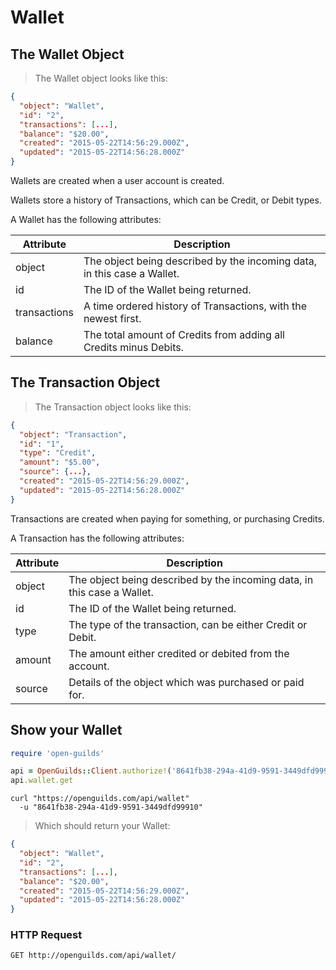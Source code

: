 # Wallet

## The Wallet Object
> The Wallet object looks like this:

```json
{
  "object": "Wallet",
  "id": "2",
  "transactions": [...],
  "balance": "$20.00",
  "created": "2015-05-22T14:56:29.000Z",
  "updated": "2015-05-22T14:56:28.000Z"
}
```

Wallets are created when a user account is created.

Wallets store a history of Transactions, which can be Credit, or Debit types.

A Wallet has the following attributes:

Attribute | Description
--------- | -----------
object | The object being described by the incoming data, in this case a Wallet.
id | The ID of the Wallet being returned.
transactions | A time ordered history of Transactions, with the newest first.
balance | The total amount of Credits from adding all Credits minus Debits.

## The Transaction Object
> The Transaction object looks like this:

```json
{
  "object": "Transaction",
  "id": "1",
  "type": "Credit",
  "amount": "$5.00",
  "source": {...},
  "created": "2015-05-22T14:56:29.000Z",
  "updated": "2015-05-22T14:56:28.000Z"
}
```

Transactions are created when paying for something, or purchasing Credits.

A Transaction has the following attributes:

Attribute | Description
--------- | -----------
object | The object being described by the incoming data, in this case a Wallet.
id | The ID of the Wallet being returned.
type | The type of the transaction, can be either Credit or Debit.
amount | The amount either credited or debited from the account.
source | Details of the object which was purchased or paid for.


## Show your Wallet
```ruby
require 'open-guilds'

api = OpenGuilds::Client.authorize!('8641fb38-294a-41d9-9591-3449dfd99910')
api.wallet.get
```

```shell
curl "https://openguilds.com/api/wallet"
  -u "8641fb38-294a-41d9-9591-3449dfd99910"
```

> Which should return your Wallet:

```json
{
  "object": "Wallet",
  "id": "2",
  "transactions": [...],
  "balance": "$20.00",
  "created": "2015-05-22T14:56:29.000Z",
  "updated": "2015-05-22T14:56:28.000Z"
}
```

### HTTP Request

`GET http://openguilds.com/api/wallet/`
